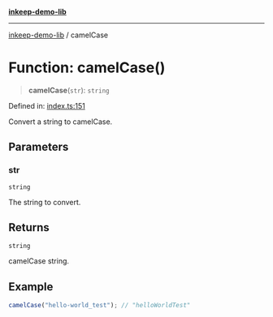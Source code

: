 [**inkeep-demo-lib**](../README.md)

***

[inkeep-demo-lib](../globals.md) / camelCase

# Function: camelCase()

> **camelCase**(`str`): `string`

Defined in: [index.ts:151](https://github.com/araujota/inkeep-demo-lib/blob/8045ed22acf532ebed8d31418c5f9a18d1adef5d/src/index.ts#L151)

Convert a string to camelCase.

## Parameters

### str

`string`

The string to convert.

## Returns

`string`

camelCase string.

## Example

```ts
camelCase("hello-world_test"); // "helloWorldTest"
```

